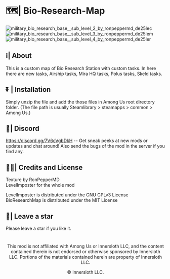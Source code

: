 # 🗺| Bio-Research-Map
![military_bio_research_base__sub_level_2_by_ronpeppermd_de25lec](https://user-images.githubusercontent.com/82299910/118365256-8f23d700-b5b9-11eb-873f-195fd535d913.jpg)
![military_bio_research_base__sub_level_3_by_ronpeppermd_de25lem](https://user-images.githubusercontent.com/82299910/118365267-93e88b00-b5b9-11eb-9678-9c3a59753945.jpg)
![military_bio_research_base__sub_level_4_by_ronpeppermd_de25ler](https://user-images.githubusercontent.com/82299910/118365274-99de6c00-b5b9-11eb-8684-fc47fd516543.jpg)

## **ℹ| About**

This is a custom map of Bio Research Station with custom tasks. In here there are new tasks, Airship tasks, Mira HQ tasks, Polus tasks, Skeld tasks.

## **⏬ | Installation**

Simply unzip the file and add the those files in Among Us root directory folder. (The file path is usually Steamlibrary > steamapps > common > Among Us.)

## **💬| Discord**

https://discord.gg/7V6cVgbDkH -- Get sneak peeks at new mods or updates and chat around!
Also send the bugs of the mod in the server if you find any.

## **🙏🏽| Credits and License**

Texture by RonPepperMD\
LevelImposter for the whole mod

LevelImposter is distributed under the GNU GPLv3 License\
BioResearchMap is distributed under the MIT License

## **🌟| Leave a star**

Please leave a star if you like it.
#
<p align="center">This mod is not affiliated with Among Us or Innersloth LLC, and the content contained therein is not endorsed or otherwise sponsored by Innersloth LLC. Portions of the materials contained herein are property of Innersloth LLC.</p>
<p align="center">© Innersloth LLC.</p>
